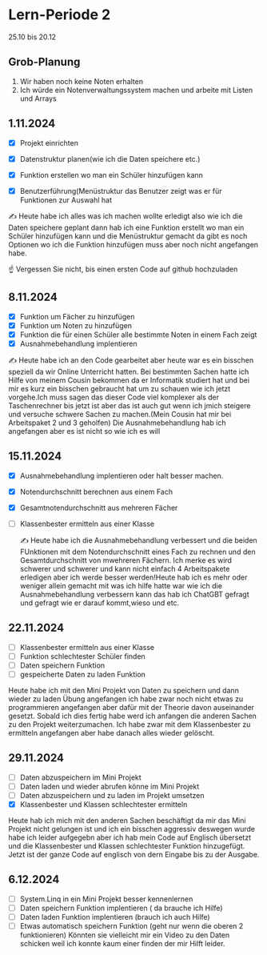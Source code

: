 # Lern-Periode 2

25.10 bis 20.12

## Grob-Planung

1. Wir haben noch keine Noten erhalten
4. Ich würde ein Notenverwaltungssystem machen und arbeite mit Listen und Arrays


## 1.11.2024

- [x] Projekt einrichten
- [x] Datenstruktur planen(wie ich die Daten speichere etc.)
- [x] Funktion erstellen wo man ein Schüler hinzufügen kann
- [x] Benutzerführung(Menüstruktur das Benutzer zeigt was er für Funktionen zur  Auswahl hat
      

✍️ Heute habe ich alles was ich machen wollte erledigt also wie ich die Daten speichere geplant dann hab ich eine Funktion erstellt wo man ein Schüler hinzufügen kann und die Menüstruktur gemacht da gibt es noch Optionen wo ich die Funktion hinzufügen muss aber noch nicht angefangen habe.

☝️ Vergessen Sie nicht, bis einen ersten Code auf github hochzuladen

## 8.11.2024

- [x] Funktion um Fächer zu hinzufügen
- [x] Funktion um Noten zu hinzufügen
- [x] Funktion  die für einen Schüler alle bestimmte Noten in einem Fach zeigt
- [x] Ausnahmebehandlung implentieren                                                  

✍️ Heute habe ich an den Code gearbeitet aber heute war es ein bisschen speziell da wir Online Unterricht hatten. Bei bestimmten Sachen hatte ich Hilfe von meinem Cousin bekommen da er Informatik studiert hat und bei mir es kurz ein bisschen gebraucht hat um zu schauen wie ich jetzt vorgehe.Ich muss sagen das dieser Code viel komplexer als der Taschenrechner bis jetzt ist aber das ist auch gut wenn ich jmich steigere und versuche schwere Sachen zu machen.(Mein Cousin hat mir bei Arbeitspaket 2 und 3 geholfen) Die Ausnahmebehandlung hab ich angefangen aber es ist nicht so wie ich es will

## 15.11.2024

- [x] Ausnahmebehandlung implentieren oder halt besser machen.
- [x] Notendurchschnitt berechnen  aus einem Fach
- [x] Gesamtnotendurchschnitt aus mehreren Fächer
- [ ] Klassenbester ermitteln aus einer Klasse

  ✍️ Heute habe ich die Ausnahmebehandlung verbessert und die beiden FUnktionen mit dem Notendurchschnitt eines Fach zu rechnen und den Gesamtdurchschnitt von mwehreren Fächern. Ich merke es wird schwerer und schwerer und kann nicht einfach 4 Arbeitspakete erledigen aber ich werde besser werden!Heute hab ich es mehr oder weniger allein gemacht mit was ich hilfe hatte war wie ich die Ausnahmebehandlung verbessern kann das hab ich ChatGBT gefragt und gefragt wie er darauf kommt,wieso und etc.

## 22.11.2024

- [ ] Klassenbester ermitteln aus einer Klasse
- [ ] Funktion schlechtester Schüler finden
- [ ] Daten speichern Funktion
- [ ] gespeicherte Daten zu laden Funktion

Heute habe ich mit den Mini Projekt von Daten zu speichern und dann wieder zu laden Übung angefangen ich habe zwar noch nicht etwas zu programmieren angefangen aber dafür mit der Theorie davon auseinander gesetzt. Sobald ich dies fertig habe werd ich anfangen die anderen Sachen zu den Projekt weiterzumachen. Ich habe zwar mit dem Klassenbester zu ermitteln angefangen aber habe danach alles wieder gelöscht.

## 29.11.2024

- [ ] Daten abzuspeichern im Mini Projekt
- [ ] Daten laden und wieder abrufen könne im Mini Projekt
- [ ] Daten  abzuspeichern und zu laden im Projekt umsetzen
- [x] Klassenbester und Klassen schlechtester ermitteln

Heute hab ich mich mit den anderen Sachen beschäftigt da mir das Mini Projekt nicht gelungen ist und ich ein bisschen aggressiv deswegen wurde habe ich leider aufgegebn aber ich hab mein Code auf Englisch übersetzt und die Klassenbester und Klassen schlechtester Funktion hinzugefügt. Jetzt ist der ganze Code auf englisch von dern Eingabe bis zu der Ausgabe.

## 6.12.2024
- [ ] System.Linq in ein Mini Projekt besser kennenlernen
- [ ] Daten speichern Funktion implentieren ( da brauche ich Hilfe)
- [ ] Daten laden Funktion implentieren (brauch ich auch Hilfe)
- [ ] Etwas automatisch speichern Funktion (geht nur wenn die oberen 2 funktionieren)
Könnten sie vielleicht mir ein Video zu den Daten schicken weil ich konnte kaum einer finden der mir Hilft leider.
